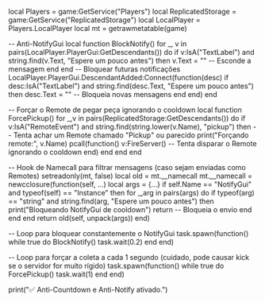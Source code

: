 local Players = game:GetService("Players")
local ReplicatedStorage = game:GetService("ReplicatedStorage")
local LocalPlayer = Players.LocalPlayer
local mt = getrawmetatable(game)

-- Anti-NotifyGui
local function BlockNotify()
    for _, v in pairs(LocalPlayer.PlayerGui:GetDescendants()) do
        if v:IsA("TextLabel") and string.find(v.Text, "Espere um pouco antes") then
            v.Text = "" -- Esconde a mensagem
        end
    end
    -- Bloquear futuras notificações
    LocalPlayer.PlayerGui.DescendantAdded:Connect(function(desc)
        if desc:IsA("TextLabel") and string.find(desc.Text, "Espere um pouco antes") then
            desc.Text = "" -- Bloqueia novas mensagens
        end
    end)
end

-- Forçar o Remote de pegar peça ignorando o cooldown
local function ForcePickup()
    for _,v in pairs(ReplicatedStorage:GetDescendants()) do
        if v:IsA("RemoteEvent") and string.find(string.lower(v.Name), "pickup") then -- Tenta achar um Remote chamado "Pickup" ou parecido
            print("Forçando remote:", v.Name)
            pcall(function()
                v:FireServer() -- Tenta disparar o Remote ignorando o cooldown
            end)
        end
    end
end

-- Hook de Namecall para filtrar mensagens (caso sejam enviadas como Remotes)
setreadonly(mt, false)
local old = mt.__namecall
mt.__namecall = newcclosure(function(self, ...)
    local args = {...}
    if self.Name == "NotifyGui" and typeof(self) == "Instance" then
        for _,arg in pairs(args) do
            if typeof(arg) == "string" and string.find(arg, "Espere um pouco antes") then
                print("Bloqueando NotifyGui de cooldown")
                return -- Bloqueia o envio
            end
        end
    end
    return old(self, unpack(args))
end)

-- Loop para bloquear constantemente o NotifyGui
task.spawn(function()
    while true do
        BlockNotify()
        task.wait(0.2)
    end
end)

-- Loop para forçar a coleta a cada 1 segundo (cuidado, pode causar kick se o servidor for muito rígido)
task.spawn(function()
    while true do
        ForcePickup()
        task.wait(1)
    end
end)

print("✅ Anti-Countdown e Anti-Notify ativado.")
